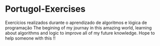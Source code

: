 # Portugol-Exercises
Exercícios realizados durante o aprendizado de algoritmos e lógica de programação
The begining of my journay in this amazing world, learning about algorithms and logic to improve all of my future knowledge.
Hope to help someone with this !!
